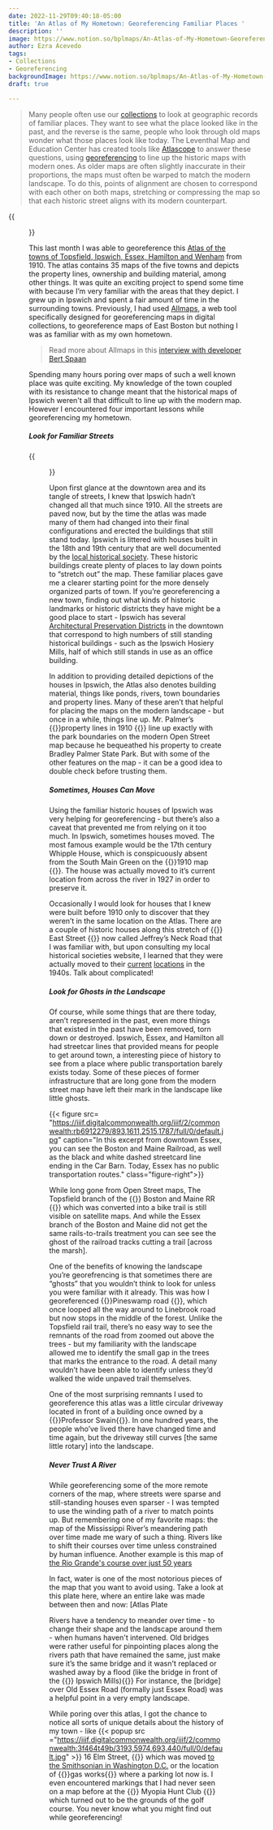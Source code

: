 ```yaml
---
date: 2022-11-29T09:40:18-05:00
title: 'An Atlas of My Hometown: Georeferencing Familiar Places '
description: ''
image: https://www.notion.so/bplmaps/An-Atlas-of-My-Hometown-Georeferencing-Familiar-Places-aac4e70d4c044c2d8044bdc668b62015#89bb520cf24145af8b3b67e4bc1fa305
author: Ezra Acevedo
tags:
- Collections
- Georeferencing
backgroundImage: https://www.notion.so/bplmaps/An-Atlas-of-My-Hometown-Georeferencing-Familiar-Places-aac4e70d4c044c2d8044bdc668b62015#89bb520cf24145af8b3b67e4bc1fa305
draft: true

---
```

> Many people often use our [collections](collections.leventhalmap.org) to look at geographic records of familiar places. They want to see what the place looked like in the past, and the reverse is the same, people who look through old maps wonder what those places look like today. The Leventhal Map and Education Center has created tools like [Atlascope](atlascope.leventhalmap.org) to answer these questions, using [georeferencing](leventhalmap.org/projects/digital-projects/georeferencing) to line up the historic maps with modern ones. As older maps are often slightly inaccurate in their proportions, the maps must often be warped to match the modern landscape. To do this, points of alignment are chosen to correspond with each other on both maps, stretching or compressing the map so that each historic street aligns with its modern counterpart.

{{<figure src="https://iiif.digitalcommonwealth.org/iiif/2/commonwealth:b5647f763/5560,701,4364,4578/full/0/default.jpg" caption="The atlas was made in 1910 and contains 35 maps detailing information about the towns" class="figure-right" >}}

This last month I was able to georeference this [Atlas of the towns of Topsfield, Ipswich, Essex, Hamilton and Wenham](https://collections.leventhalmap.org/search/commonwealth:4m90hk372) from 1910. The atlas contains 35 maps of the five towns and depicts the property lines, ownership and building material, among other things. It was quite an exciting project to spend some time with because I’m very familiar with the areas that they depict. I grew up in Ipswich and spent a fair amount of time in the surrounding towns. Previously, I had used [Allmaps](allmaps.org), a web tool specifically designed for georeferencing maps in digital collections, to georeference maps of East Boston but nothing I was as familiar with as my own hometown.

> Read more about Allmaps in this [interview with developer Bert Spaan](https://www.leventhalmap.org/articles/bert-spaan-interview)

Spending many hours poring over maps of such a well known place was quite exciting. My knowledge of the town coupled with its resistance to change meant that the historical maps of Ipswich weren't all that difficult to line up with the modern map. However I encountered four important lessons while georeferencing my hometown.

##### Look for Familiar Streets

{{<figure src="https://iiif.digitalcommonwealth.org/iiif/2/commonwealth:3f464t49b/2043,4164,1951,1704/full/0/default.jpg" caption="Downtown Ipswich in 1910 closely resembles the streets I'm familiar with, minus the Opera House and Box Mill." class="figure-left" >}}

Upon first glance at the downtown area and its tangle of streets, I knew that Ipswich hadn’t changed all that much since 1910. All the streets are paved now, but by the time the atlas was made many of them had changed into their final configurations and erected the buildings that still stand today. Ipswich is littered with houses built in the 18th and 19th century that are well documented by the [local historical society](historicipswich.org). These historic buildings create plenty of places to lay down points to “stretch out” the map. These familiar places gave me a clearer starting point for the more densely organized parts of town. If you’re georeferencing a new town, finding out what kinds of historic landmarks or historic districts they have might be a good place to start - Ipswich has several [Architectural Preservation Districts](https://www.ipswichma.gov/DocumentCenter/View/3446/Architectural-Preservation-District-Map?bidId=) in the downtown that correspond to high numbers of still standing historical buildings - such as the Ipswich Hosiery Mills, half of which still stands in use as an office building.

In addition to providing detailed depictions of the houses in Ipswich, the Atlas also denotes building material, things like ponds, rivers, town boundaries and property lines. Many of these aren’t that helpful for placing the maps on the modern landscape - but once in a while, things line up. Mr. Palmer’s {{<popup src="https://iiif.digitalcommonwealth.org/iiif/2/commonwealth:r207xc30h/7572,4530,2092,1973/full/0/default.jpg" >}}property lines in 1910 {{</popup>}} line up exactly with the park boundaries on the modern Open Street map because he bequeathed his property to create Bradley Palmer State Park.  But with some of the other features on the map - it can be a good idea to double check before trusting them.

##### Sometimes, Houses Can Move

Using the familiar historic houses of Ipswich was very helping for georeferencing - but there’s also a caveat that prevented me from relying on it too much. In Ipswich, sometimes houses moved. The most famous example would be the 17th century Whipple House, which is conspicuously absent from the South Main Green on the {{<popup src="https://iiif.digitalcommonwealth.org/iiif/2/commonwealth:0k228068p/2654,360,964,745/full/0/default.jpg">}}1910 map {{</popup>}}. The house was actually moved to it’s current location from across the river in 1927 in order to preserve it.

Occasionally I would look for houses that I knew were built before 1910 only to discover that they weren’t in the same location on the Atlas. There are a couple of historic houses along this stretch of {{<popup src="https://iiif.digitalcommonwealth.org/iiif/2/commonwealth:r207xc30h/7572,4530,2092,1973/full/0/default.jpg" >}} East Street {{</popup>}} now called Jeffrey’s Neck Road that I was familiar with, but upon consulting my local historical societies website, I learned that they were actually moved to their [current](https://historicipswich.org/ross-tavern) [locations](https://historicipswich.org/shatswell-planters-cottage-jeffreys-neck-road) in the 1940s. Talk about complicated!

##### Look for Ghosts in the Landscape

Of course, while some things that are there today, aren’t represented in the past, even more things that existed in the past have been removed, torn down or destroyed. Ipswich, Essex, and Hamilton all had streetcar lines that provided means for people to get around town, a interesting piece of history to see from a place where public transportation barely exists today. Some of these pieces of former infrastructure that are long gone from the modern street map have left their mark in the landscape like little ghosts.

{{< figure src= "https://iiif.digitalcommonwealth.org/iiif/2/commonwealth:rb6912279/893,1611,2515,1787/full/0/default.jpg" caption="In this excerpt from downtown Essex, you can see the Boston and Maine Railroad, as well as the black and white dashed streetcard line ending in the Car Barn. Today, Essex has no public transportation routes." class="figure-right">}}

While long gone from Open Street maps, The Topsfield branch of the {{<popup src="https://iiif.digitalcommonwealth.org/iiif/2/commonwealth:xp68p3798/2196,3773,1678,2574/full/0/default.jpg" >}} Boston and Maine RR {{</popup>}} which was converted into a bike trail is still visible on satellite maps. And while the Essex branch of the Boston and Maine did not get the same rails-to-trails treatment you can see see the ghost of the railroad tracks cutting a trail \[across the marsh\].

One of the benefits of knowing the landscape you’re georefrencing is that sometimes there are “ghosts” that you wouldn’t think to look for unless you were familiar with it already. This was how I georeferenced {{<popup src="https://iiif.digitalcommonwealth.org/iiif/2/commonwealth:8k71r672k/5301,3556,2019,2572/full/0/default.jpg" >}}Pineswamp road {{</popup>}}, which once looped all the way around to Linebrook road but now stops in the middle of the forest. Unlike the Topsfield rail trail, there’s no easy way to see the remnants of the road from zoomed out above the trees - but my familiarity with the landscape allowed me to identify the small gap in the trees that marks the entrance to the road. A detail many wouldn’t have been able to identify unless they’d walked the wide unpaved trail themselves.

One of the most surprising remnants I used to georeference this atlas was a little circular driveway located in front of a building once owned by a {{<popup src="https://iiif.digitalcommonwealth.org/iiif/2/commonwealth:3f464t49b/3975,1261,850,779/full/0/default.jpg" >}}Professor Swain{{</popup>}}. In one hundred years, the people who’ve lived there have changed time and time again, but the driveway still curves \[the same little rotary\] into the landscape.

##### Never Trust A River

While georeferencing some of the more remote corners of the map, where streets were sparse and still-standing houses even sparser - I was tempted to use the winding path of a river to match points up. But remembering one of my favorite maps: the map of the Mississippi River’s meandering path over time made me wary of such a thing. Rivers like to shift their courses over time unless constrained by human influence. Another example is this map of [the Rio Grande's course over just 50 years](https://collections.leventhalmap.org/search/commonwealth:fn107c44d)

In fact, water is one of the most notorious pieces of the map that you want to avoid using. Take a look at this plate here, where an entire lake was made between then and now: \[Atlas Plate

Rivers have a tendency to meander over time - to change their shape and the landscape around them - when humans haven't intervened. Old bridges were rather useful for pinpointing places along the rivers path that have remained the same, just make sure it’s the same bridge and it wasn't replaced or washed away by a flood (like the bridge in front of the {{<popup src="https://iiif.digitalcommonwealth.org/iiif/2/commonwealth:3f464t49b/2301,5757,936,737/full/0/default.jpg" >}} Ipswich Mills){{</popup>}}  For instance, the \[bridge\] over Old Essex Road (formally just Essex Road) was a helpful point in a very empty landscape.

While poring over this atlas, I got the chance to notice all sorts of unique details about the history of my town - like {{< popup src ="https://iiif.digitalcommonwealth.org/iiif/2/commonwealth:3f464t49b/3193,5974,693,440/full/0/default.jpg" >}} 16 Elm Street, {{</popup>}} which was moved [to the Smithsonian in Washington D.C.](https://www.si.edu/exhibitions/within-these-walls:event-exhib-169) or the location of {{<popup src = "link" >}}gas works{{</popup>}} where a parking lot now is. I even encountered markings that I had never seen on a map before at the {{<popup src="https://iiif.digitalcommonwealth.org/iiif/2/commonwealth:v979xs03p/2076,493,2455,1779/full/0/default.jpg" >}} Myopia Hunt Club {{</popup>}} which turned out to be the grounds of the golf course. You never know what you might find out while georeferencing!